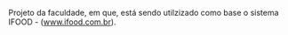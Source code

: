 Projeto da faculdade, em que, está sendo utilzizado como base o sistema IFOOD - (www.ifood.com.br).

